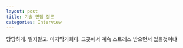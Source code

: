 ```yaml
---
layout: post
title: 기술 면접 질문
categories: Interview
---
```


당당하게. 떨지말고. 마지막기회다. 그곳에서 계속 스트레스 받으면서 있을것이냐